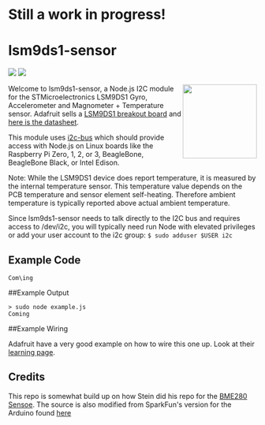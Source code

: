 # Still a work in progress!

# lsm9ds1-sensor
[<img src="https://img.shields.io/badge/Node.js-4.x%20through%207.x-brightgreen.svg">](https://nodejs.org) [<img src="https://img.shields.io/npm/v/lsm9ds1-sensor.svg">](https://www.npmjs.com/package/lsm9ds1-sensor)


[<img src="https://cdn-learn.adafruit.com/assets/assets/000/018/590/medium800/sensors_2021kit_ORIG.jpg?1407180576" width="150" align="right">](https://www.adafruit.com/product/3387)

Welcome to lsm9ds1-sensor, a Node.js I2C module for the STMicroelectronics LSM9DS1 Gyro, Accelerometer and Magnometer + Temperature sensor. Adafruit sells a [LSM9DS1 breakout board](https://www.adafruit.com/product/3387) and [here is the datasheet](https://learn.adafruit.com/adafruit-lsm9ds1-accelerometer-plus-gyro-plus-magnetometer-9-dof-breakout/).

This module uses [i2c-bus](https://github.com/fivdi/i2c-bus) which should provide access with Node.js on Linux boards like the Raspberry Pi Zero, 1, 2, or 3, BeagleBone, BeagleBone Black, or Intel Edison.

Note: While the LSM9DS1 device does report temperature, it is measured by the internal temperature sensor. This temperature value depends on the PCB temperature and sensor element self-heating. Therefore ambient temperature is typically reported above actual ambient temperature.

Since lsm9ds1-sensor needs to talk directly to the I2C bus and requires access to /dev/i2c, you will typically need run Node with elevated privileges or add your user account to the i2c group: ```$ sudo adduser $USER i2c```

## Example Code

```
Com\ing
```

##Example Output

```
> sudo node example.js          
Coming
```
##Example Wiring

 Adafruit have a very good example on how to wire this one up. Look at their [learning page](https://learn.adafruit.com/adafruit-lsm9ds1-accelerometer-plus-gyro-plus-magnetometer-9-dof-breakout/assembly).

 ## Credits
 This repo is somewhat build up on how Stein did his repo for the [BME280 Sensoe](https://github.com/skylarstein/bme280-sensor/). The source is also modified from SparkFun's version for the Arduino found [here](https://github.com/sparkfun/SparkFun_LSM9DS1_Arduino_Library/)